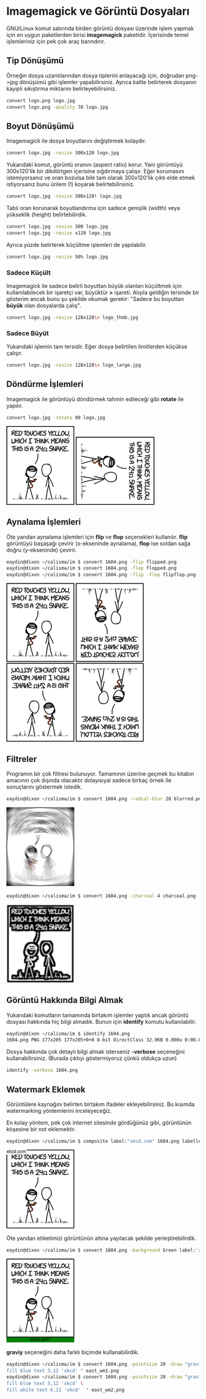 # Imagemagick ve Görüntü Dosyaları

GNU/Linux komut satırında birden görüntü dosyası üzerinde işlem yapmak için en uygun paketlerden birisi **imagemagick** paketidir. İçerisinde temel işlemleriniz için pek çok araç barındırır.

## Tip Dönüşümü

Örneğin dosya uzantılarından dosya tiplerini anlayacağı için, doğrudan png->jpg dönüşümü gibi işlemler yapabilirsiniz. Ayrıca kalite belirterek dosyanın kayıplı sıkıştırma miktarını belirleyebilirsiniz.

```bash
convert logo.png logo.jpg
convert logo.png -quality 70 logo.jpg
```

## Boyut Dönüşümü

Imagemagick ile dosya boyutlarını değiştirmek kolaydır.

```bash
convert logo.jpg -resize 300x120 logo.jpg
```

Yukarıdaki komut, görüntü oranını (aspect ratio) korur. Yani görüntüyü 300x120'lik bir dikdörtgen içerisine sığdırmaya çalışır. Eğer korumasını istemiyorsanız ve oran bozulsa bile tam olarak 300x120'lik çıktı elde etmek istiyorsanız bunu ünlem (!) koyarak belirtebilirsiniz.

```bash
convert logo.jpg -resize 300x120! logo.jpg
```

Tabii oran korunarak boyutlandırma için sadece genişlik (width) veya yükseklik (height) belirtebilirdik.

```bash
convert logo.jpg -resize 300 logo.jpg
convert logo.jpg -resize x120 logo.jpg
```

Ayrıca yüzde belirterek küçültme işlemleri de yapılabilir.

```bash
convert logo.jpg -resize 50% logo.jpg
```

### Sadece Küçült
Imagemagick ile sadece belirli boyuttan büyük olanları küçültmek için kullanılabilecek bir işaretçi var, büyüktür **>** işareti. Alışıla geldiğin tersinde bir gösterim ancak bunu şu şekilde okumak gerekir: "Sadece bu boyuttan **büyük** olan dosyalarda çalış".

```bash
convert logo.jpg -resize 128x128\> logo_thmb.jpg
```

### Sadece Büyüt
Yukarıdaki işlemin tam tersidir. Eğer dosya belirtilen limitlerden küçükse çalışır.

```bash
convert logo.jpg -resize 128x128\< logo_large.jpg
```

## Döndürme İşlemleri

Imagemagick ile görüntüyü döndürmek tahmin edileceği gibi **rotate** ile yapılır.

```bash
convert logo.jpg -rotate 90 logo.jpg
```
![Orijinal Görüntü](images/1604.png) ![Döndürülen görüntü](images/rotated90.png)


## Aynalama İşlemleri

Öte yandan aynalama işlemleri için **flip** ve **flop** seçenekleri kullanılır. **flip** görüntüyü başaşağı çevirir (x-ekseninde aynalama), **flop** ise soldan sağa doğru (y-ekseninde) çevirir.

```bash
eaydin@dixon ~/calisma/im $ convert 1604.png -flip flipped.png
eaydin@dixon ~/calisma/im $ convert 1604.png -flop flopped.png
eaydin@dixon ~/calisma/im $ convert 1604.png -flip -flop flipflop.png
```

![Orijinal görüntü](images/1604.png) ![Flip edilmiş görüntü](images/flipped.png) ![Flop edilmiş görüntü](images/flopped.png) ![Hem Flip hem de Flop edilmiş görüntü](images/flipflop.png)

## Filtreler

Programın bir çok filtresi bulunuyor. Tamamının üzerine geçmek bu kitabın amacının çok dışında olacaktır dolayısıyal sadece birkaç örnek ile sonuçlarını göstermek istedik.
```bash
eaydin@dixon ~/calisma/im $ convert 1604.png -radial-blur 20 blurred.png
```
![Radial Blur](images/radial-blurred.png)

```bash
eaydin@dixon ~/calisma/im $ convert 1604.png -charcoal 4 charcoal.png
```
![Charcoal](images/charcoal.png)

## Görüntü Hakkında Bilgi Almak

Yukarıdaki komutların tamamında birtakım işlemler yaptık ancak görüntü dosyası hakkında hiç bilgi almadık. Bunun için **identify** komutu kullanılabilir.

```bash
eaydin@dixon ~/calisma/im $ identify 1604.png 
1604.png PNG 177x205 177x205+0+0 8-bit DirectClass 32.9KB 0.000u 0:00.000
```

Dosya hakkında çok detaylı bilgi almak isterseniz **-verbose** seçeneğini kullanabilirsiniz. (Burada çıktıyı göstermiyoruz çünkü oldukça uzun)

```bash
identify -verbose 1604.png
```

## Watermark Eklemek

Görüntülere kaynağını belirten birtakım ifadeler ekleyebilirsiniz. Bu kısımda watermarking yöntemlerini inceleyeceğiz.

En kolay yöntem, pek çok internet sitesinde gördüğünüz gibi, görüntünün köşesine bir not eklemektir.

```bash
eaydin@dixon ~/calisma/im $ composite label:"xkcd.com" 1604.png labelled.png
```

![](images/labelled.png)

Öte yandan etiketimizi görüntünün altına yayılacak şekilde yerleştirebilirdik.

```bash
eaydin@dixon ~/calisma/im $ convert 1604.png -background Green label:'xkcd.com' -gravity center -append center-labelled.png
```

![](images/center-labelled.png)

**graviy** seçeneğini daha farklı biçimde kullanabilirdik.

```bash
eaydin@dixon ~/calisma/im $ convert 1604.png -pointsize 20 -draw "gravity east \
fill blue text 5,12 'xkcd' " east_wm1.png
eaydin@dixon ~/calisma/im $ convert 1604.png -pointsize 20 -draw "gravity east \
fill blue text 5,12 'xkcd' \
fill white text 6,11 'xkcd'  " east_wm2.png
```

